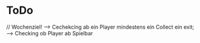 # ToDo 

// Wochenziel! 
--> Cechekcing ab ein Player mindestens ein Collect ein exit;
--> Checking ob Player ab Spielbar 